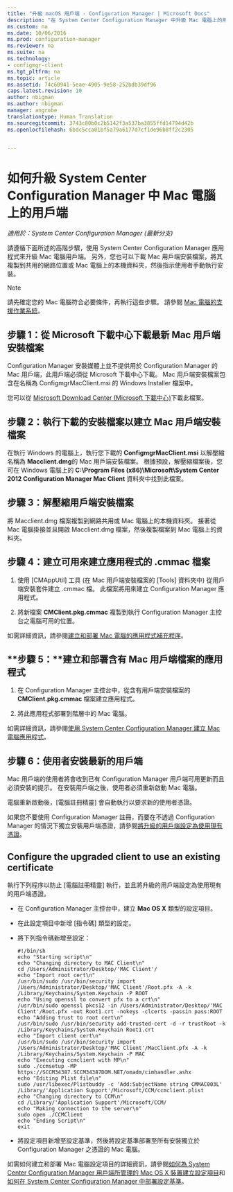 ```yaml
---
title: "升級 macOS 用戶端 - Configuration Manager | Microsoft Docs"
description: "在 System Center Configuration Manager 中升級 Mac 電腦上的用戶端。"
ms.custom: na
ms.date: 10/06/2016
ms.prod: configuration-manager
ms.reviewer: na
ms.suite: na
ms.technology:
- configmgr-client
ms.tgt_pltfrm: na
ms.topic: article
ms.assetid: 74c60941-5eae-4905-9e58-252bdb39df96
caps.latest.revision: 10
author: nbigman
ms.author: nbigman
manager: angrobe
translationtype: Human Translation
ms.sourcegitcommit: 3743c80b0c2b5142f3a537ba3855ffd14794d42b
ms.openlocfilehash: 6bdc5cca01bf5a79a6177d7cf1de96b8ff2c2305


---
```

# <a name="how-to-upgrade-clients-on-mac-computers-in-system-center-configuration-manager"></a>如何升級 System Center Configuration Manager 中 Mac 電腦上的用戶端

*適用於：System Center Configuration Manager (最新分支)*

請遵循下面所述的高階步驟，使用 System Center Configuration Manager 應用程式來升級 Mac 電腦用戶端。 另外，您也可以下載 Mac 用戶端安裝檔案，將其複製到共用的網路位置或 Mac 電腦上的本機資料夾，然後指示使用者手動執行安裝。  

> [!NOTE]  
>  請先確定您的 Mac 電腦符合必要條件，再執行這些步驟。 請參閱 [Mac 電腦的支援作業系統](../../../plan-design/configs/supported-operating-systems-for-clients-and-devices.md#mac-computers)。  

## <a name="step-1-download-the-latest-mac-client-installation-file-from-the-microsoft-download-center"></a>步驟 1：從 Microsoft 下載中心下載最新 Mac 用戶端安裝檔案  
 Configuration Manager 安裝媒體上並不提供用於 Configuration Manager 的 Mac 用戶端，此用戶端必須從 Microsoft 下載中心下載。 Mac 用戶端安裝檔案包含在名稱為 ConfigmgrMacClient.msi 的 Windows Installer 檔案中。  

 您可以從 [Microsoft Download Center (Microsoft 下載中心)](http://go.microsoft.com/fwlink/p/?LinkId=525184)下載此檔案。  

## <a name="step-2-run-the-downloaded-installation-file-to-create-the-mac-client-installation-file"></a>步驟 2：執行下載的安裝檔案以建立 Mac 用戶端安裝檔案  
 在執行 Windows 的電腦上，執行您下載的 **ConfigmgrMacClient.msi** 以解壓縮名稱為 **Macclient.dmg**的 Mac 用戶端安裝檔案。 根據預設，解壓縮檔案後，您可在 Windows 電腦上的 **C:\Program Files (x86)\Microsoft\System Center 2012 Configuration Manager Mac Client** 資料夾中找到此檔案。  

## <a name="step-3-extract-the-client-installation-files"></a>步驟 3：解壓縮用戶端安裝檔案  
 將 Macclient.dmg 檔案複製到網路共用或 Mac 電腦上的本機資料夾。 接著從 Mac 電腦掛接並且開啟 Macclient.dmg 檔案，然後複製檔案到 Mac 電腦上的資料夾。  

## <a name="step-4-create-a-cmmac-file-that-can-be-used-to-create-an-application"></a>步驟 4：建立可用來建立應用程式的 .cmmac 檔案  

1.  使用 [CMAppUtil]  工具 (在 Mac 用戶端安裝檔案的 [Tools]  資料夾中) 從用戶端安裝套件建立 .cmmac 檔。 此檔案將用來建立 Configuration Manager 應用程式。  

2.  將新檔案 **CMClient.pkg.cmmac** 複製到執行 Configuration Manager 主控台之電腦可用的位置。  

 如需詳細資訊，請參閱[建立和部署 Mac 電腦的應用程式補充程序](/sccm/apps/get-started/creating-mac-computer-applications#supplemental-procedures-to-create-and-deploy-applications-for-mac-computers)。  

## <a name="step-5-create-and-deploy-an-application-containing-the-mac-client-files"></a>**步驟 5：**建立和部署含有 Mac 用戶端檔案的應用程式  

1.  在 Configuration Manager 主控台中，從含有用戶端安裝檔案的 **CMClient.pkg.cmmac** 檔案建立應用程式。  

2.  將此應用程式部署到階層中的 Mac 電腦。  

 如需詳細資訊，請參閱[使用 System Center Configuration Manager 建立 Mac 電腦應用程式](../../../../apps/get-started/creating-mac-computer-applications.md)。  

## <a name="step-6-users-install-the-latest-client"></a>步驟 6：使用者安裝最新的用戶端  
 Mac 用戶端的使用者將會收到已有 Configuration Manager 用戶端可用更新而且必須安裝的提示。 在安裝用戶端之後，使用者必須重新啟動 Mac 電腦。  

 電腦重新啟動後，[電腦註冊精靈] 會自動執行以要求新的使用者憑證。  

 如果您不要使用 Configuration Manager 註冊，而要在不透過 Configuration Manager 的情況下獨立安裝用戶端憑證，請參閱[將升級的用戶端設定為使用現有憑證](#BKMK_UpgradingClient_MachineEnrollment)。  

##  <a name="a-namebkmkupgradingclientmachineenrollmenta-configure-the-upgraded-client-to-use-an-existing-certificate"></a><a name="BKMK_UpgradingClient_MachineEnrollment"></a> Configure the upgraded client to use an existing certificate  
 執行下列程序以防止 [電腦註冊精靈] 執行，並且將升級的用戶端設定為使用現有的用戶端憑證。  

-   在 Configuration Manager 主控台中，建立 **Mac OS X** 類型的設定項目。  

-   在此設定項目中新增 [指令碼] 類型的設定。  

-   將下列指令碼新增至設定：  

    ```  
    #!/bin/sh  
    echo "Starting script\n"  
    echo "Changing directory to MAC Client\n"  
    cd /Users/Administrator/Desktop/'MAC Client'/  
    echo "Import root cert\n"  
    /usr/bin/sudo /usr/bin/security import /Users/Administrator/Desktop/'MAC Client'/Root.pfx -A -k /Library/Keychains/System.Keychain -P ROOT  
    echo "Using openssl to convert pfx to a crt\n"  
    /usr/bin/sudo openssl pkcs12 -in /Users/Administrator/Desktop/'MAC Client'/Root.pfx -out Root1.crt -nokeys -clcerts -passin pass:ROOT  
    echo "Adding trust to root cert\n"  
    /usr/bin/sudo /usr/bin/security add-trusted-cert -d -r trustRoot -k /Library/Keychains/System.Keychain Root1.crt  
    echo "Import client cert\n"  
    /usr/bin/sudo /usr/bin/security import /Users/Administrator/Desktop/'MAC Client'/MacClient.pfx -A -k /Library/Keychains/System.Keychain -P MAC  
    echo "Executing ccmclient with MP\n"  
    sudo ./ccmsetup -MP https://SCCM34387.SCCM34387DOM.NET/omadm/cimhandler.ashx  
    echo "Editing Plist file\n"  
    sudo /usr/libexec/Plistbuddy -c 'Add:SubjectName string CMMAC003L' /Library/'Application Support'/Microsoft/CCM/ccmclient.plist  
    echo "Changing directory to CCM\n"  
    cd /Library/'Application Support'/Microsoft/CCM/  
    echo "Making connection to the server\n"  
    sudo open ./CCMClient  
    echo "Ending Script\n"  
    exit  

    ```  

-   將設定項目新增至設定基準，然後將設定基準部署至所有安裝獨立於 Configuration Manager 之憑證的 Mac 電腦。  

 如需如何建立和部署 Mac 電腦設定項目的詳細資訊，請參閱[如何為 System Center Configuration Manager 用戶端所管理的 Mac OS X 裝置建立設定項目](../../../../compliance/deploy-use/create-configuration-items-for-mac-os-x-devices-managed-with-the-client.md)和[如何在 System Center Configuration Manager 中部署設定基準](../../../../compliance/deploy-use/deploy-configuration-baselines.md)。  



<!--HONumber=Jan17_HO4-->



